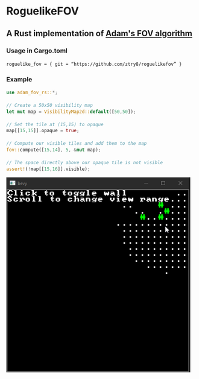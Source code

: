 # RoguelikeFOV
## A Rust implementation of [Adam's FOV algorithm](http://www.adammil.net/blog/v125_Roguelike_Vision_Algorithms.html#mine)

### Usage in Сargo.toml
`roguelike_fov = { git = “https://github.com/ztry8/roguelikefov” }` 

### Example
```rust
use adam_fov_rs::*;

// Create a 50x50 visibility map
let mut map = VisibilityMap2d::default([50,50]);

// Set the tile at (15,15) to opaque
map[[15,15]].opaque = true;
 
// Compute our visible tiles and add them to the map
fov::compute([15,14], 5, &mut map);

// The space directly above our opaque tile is not visible
assert!(!map[[15,16]].visible);
```

![](images/fov.gif)
